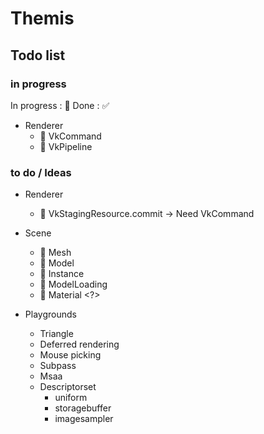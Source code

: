 # Themis

## Todo list

### in progress

In progress : 🔲 Done : ✅

* Renderer
  * 🔲 VkCommand
  * 🔲 VkPipeline

### to do / Ideas

* Renderer
  * 🔲 VkStagingResource.commit -> Need VkCommand

* Scene 
  * 🔲 Mesh
  * 🔲 Model
  * 🔲 Instance
  * 🔲 ModelLoading
  * 🔲 Material <?>

* Playgrounds
  * Triangle
  * Deferred rendering
  * Mouse picking
  * Subpass
  * Msaa
  * Descriptorset
    * uniform
    * storagebuffer
    * imagesampler    
  